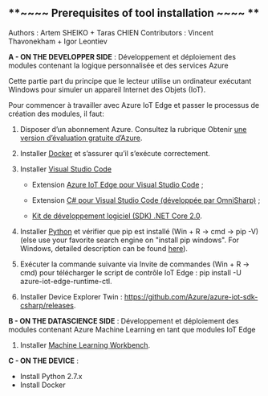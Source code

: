 ## **~~~~ Prerequisites of tool installation ~~~~ **



Authors : Artem SHEIKO + Taras CHIEN
Contributors : Vincent Thavonekham + Igor Leontiev



**A - ON THE DEVELOPPER SIDE** : Développement et déploiement des modules contenant la logique personnalisée et des services Azure

Cette partie part du principe que le lecteur utilise un ordinateur exécutant Windows pour simuler un appareil Internet des Objets (IoT).

Pour commencer à travailler avec Azure IoT Edge et passer le processus de création des modules, il faut:

1. Disposer d’un abonnement Azure. Consultez la rubrique Obtenir [une version d’évaluation gratuite d’Azure](https://azure.microsoft.com/pricing/free-trial/).

2. Installer [Docker](https://docs.docker.com/docker-for-windows/install/) et s’assurer qu’il s’exécute correctement.

3. Installer [Visual Studio Code](https://code.visualstudio.com/)

   - Extension [Azure IoT Edge pour Visual Studio Code](https://marketplace.visualstudio.com/items?itemName=vsciot-vscode.azure-iot-edge) ;

    - Extension [C# pour Visual Studio Code (développée par OmniSharp)](https://marketplace.visualstudio.com/items?itemName=ms-vscode.csharp) ;

    - [Kit de développement logiciel (SDK) .NET Core 2.0](https://www.microsoft.com/net/core).

4. Installer [Python](https://www.python.org/ftp/python/2.7.14/python-2.7.14.msi) et vérifier que pip est installé (Win + R -> cmd -> pip -V)
  (else use your favorite search engine on "install pip windows". For Windows, detailed description can be found [here](https://github.com/BurntSushi/nfldb/wiki/Python-&-pip-Windows-installation)).

5. Exécuter la commande suivante via Invite de commandes (Win + R -> cmd) pour télécharger le script de contrôle IoT Edge : pip install -U azure-iot-edge-runtime-ctl.

6. Installer Device Explorer Twin : https://github.com/Azure/azure-iot-sdk-csharp/releases.

**B - ON THE DATASCIENCE SIDE** : Développement et déploiement des modules contenant Azure Machine Learning en tant que modules IoT Edge

1. Installer [Machine Learning Workbench](https://aka.ms/azureml-wb-msi).

**C - ON THE DEVICE** :

- Install Python 2.7.x
- Install Docker